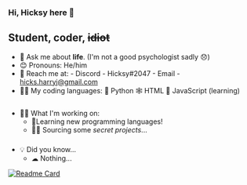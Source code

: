 ### Hi, Hicksy here 👋

## Student, coder, ~~idiot~~

- 💬 Ask me about **life**. (I'm not a good psychologist sadly 😞)
- 😊 Pronouns: He/him
- 📧 Reach me at: 
                  - Discord - Hicksy#2047
                  - Email - hicks.harryj@gmail.com
- 👨‍💻 My coding languages:
                  🐍 Python
                  🕸 HTML
                  🧐 JavaScript (learning)

###
- 👷‍♂️ What I'm working on:
	- 📜Learning new programming languages!
	-  👩‍💻 Sourcing some *secret projects*...
###
- 💡 Did you know...
	-	☁ Nothing...

[![Readme Card](https://github-readme-stats.vercel.app/api/pin/?usernameharryhicks&repo=github-readme-stats)](https://github.com/anuraghazra/github-readme-stats)
